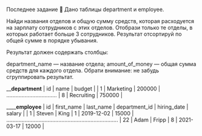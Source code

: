 Последнее задание 🎉 Дано таблицы department и employee.

Найди названия отделов и общую сумму средств, которая расходуется на зарплату сотрудников с этих отделов. Отобрази только те отделы, в которых работает больше 3 сотрудников. Результат отсортируй по общей сумме в порядке убывания.

Результат должен содержать столбцы:

department_name — название отдела;
amount_of_money — общая сумма средств для каждого отдела.
Обрати внимание: не забудь сгруппировать результат.

____________department__________
| id |    name      |  budget   |
| 1  | Marketing    | 200000    |
.................................
| 8  | Recruiting   | 750000    |

__________________________________employee______________________________
| id | first_name  | last_name   | department_id | hiring_date | salary |
| 1  | Steven      | King        | 1             | 2019-12-02  | 15000  |
.........................................................................
| 22 | Adam        | Fripp       | 8             | 2021-03-17  | 12000  |